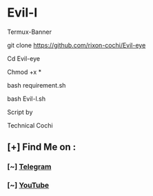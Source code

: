 # Evil-I
Termux-Banner

git clone  https://github.com/rixon-cochi/Evil-eye

Cd Evil-eye

Chmod +x *

bash requirement.sh

bash Evil-l.sh

Script by

Technical Cochi
## [+] Find Me on :
### [~] [Telegram](https://t.me/tech_cochi)
### [~] [YouTube](https://www.youtube.com/techcochi2)





